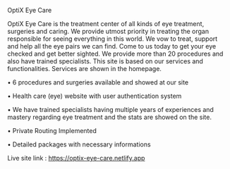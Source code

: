 OptiX Eye Care

OptiX Eye Care is the treatment center of all kinds of eye treatment, surgeries and caring. We provide utmost priority in treating the organ responsible for seeing everything in this world. We vow to treat, support and help all the eye pairs we can find. Come to us today to get your eye checked and get better sighted. We provide more than 20 procedures and also have trained specialists. This site is based on our services and functionalities. Services are shown in the homepage.
 
• 6 procedures and surgeries available and showed at our site

• Health care (eye) website with user authentication system

• We have trained specialists having multiple years of experiences and mastery regarding eye treatment and the stats are showed on the site.

• Private Routing Implemented

• Detailed packages with necessary informations

Live site link : https://optix-eye-care.netlify.app

